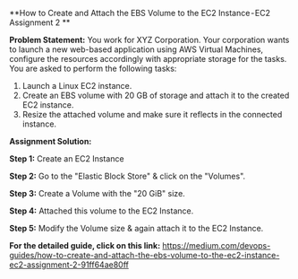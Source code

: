 **How to Create and Attach the EBS Volume to the EC2 Instance - EC2 Assignment 2 **

**Problem Statement:**
You work for XYZ Corporation. Your corporation wants to launch a new web-based application using AWS Virtual Machines, configure the resources accordingly with appropriate storage for the tasks.
You are asked to perform the following tasks:
1. Launch a Linux EC2 instance.
2. Create an EBS volume with 20 GB of storage and attach it to the created EC2 instance.
3. Resize the attached volume and make sure it reflects in the connected instance.

**Assignment Solution:** 

**Step 1:** Create an EC2 Instance

**Step 2:** Go to the "Elastic Block Store" & click on the "Volumes".

**Step 3:** Create a Volume with the "20 GiB" size.

**Step 4:** Attached this volume to the EC2 Instance.

**Step 5:** Modify the Volume size & again attach it to the EC2 Instance.

**For the detailed guide, click on this link:** https://medium.com/devops-guides/how-to-create-and-attach-the-ebs-volume-to-the-ec2-instance-ec2-assignment-2-91ff64ae80ff

